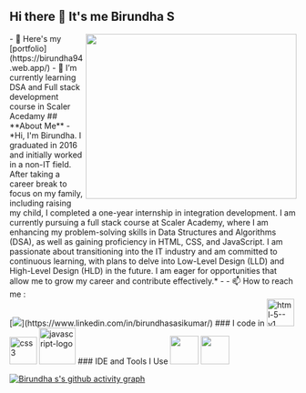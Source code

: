 ## Hi there 👋 It's me Birundha S
<img align="right" width="370" height="290" src="https://pin.it/1VbymZBoZ">
- 🔭 Here's my [portfolio](https://birundha94.web.app/) 
- 🌱 I’m currently learning DSA and Full stack development course in Scaler Acedamy
## **About Me**
- *Hi, I'm Birundha. I graduated in 2016 and initially worked in a non-IT field. After taking a career break to focus on my family, including raising my child, I completed a one-year internship in integration development. I am currently pursuing a full stack course at Scaler Academy, where I am enhancing my problem-solving skills in Data Structures and Algorithms (DSA), as well as gaining proficiency in HTML, CSS, and JavaScript. I am passionate about transitioning into the IT industry and am committed to continuous learning, with plans to delve into Low-Level Design (LLD) and High-Level Design (HLD) in the future. I am eager for opportunities that allow me to grow my career and contribute effectively.*
- - 📫 How to reach me :
<br /> [<img src="https://img.shields.io/badge/LinkedIn-0077B5?style=for-the-badge&logo=linkedin&logoColor=white" />](https://www.linkedin.com/in/birundhasasikumar/)
### I code in
<img width="48" height="48" src="https://img.icons8.com/color/48/html-5--v1.png" alt="html-5--v1"/> <img width="48" height="48" src="https://img.icons8.com/color/48/css3.png" alt="css3"/>  <img width="64" height="64" src="https://img.icons8.com/nolan/64/javascript-logo.png" alt="javascript-logo"/>
### IDE and Tools I Use
<img height="50" width="50" src="https://img.icons8.com/color/48/000000/visual-studio-code-2019.png"/> <img height="50" width="50" src="https://img.icons8.com/color/48/000000/pycharm.png"/>

[![Birundha s's github activity graph](https://github-readme-activity-graph.vercel.app/graph?username=birundha94&bg_color=252324&color=9e4c98&line=9e4c98&point=fb045a&area=true&hide_border=true)](https://github.com/ashutosh00710/github-readme-activity-graph)
